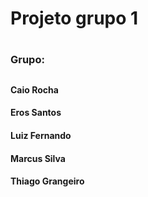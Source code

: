 
<h1>Projeto grupo 1<h1>
  <h3>Grupo:<h2>
  <h4>Caio Rocha<h4>
  <h4>Eros Santos<h4>
  <h4>Luiz Fernando<h4>
  <h4>Marcus Silva<h4>
  <h4>Thiago Grangeiro<h4>
  

